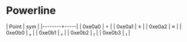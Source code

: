 # Powerline #

|  Point | sym |
|--------+-----|
| 0xe0a0 |    |
| 0xe0a1 |    |
| 0xe0a2 |    |
| 0xe0b0 |    |
| 0xe0b1 |    |
| 0xe0b2 |    |
| 0xe0b3 |    |
